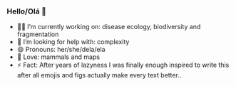 ### Hello/Olá 👋

* 👩‍💻 I’m currently working on: disease ecology, biodiversity and fragmentation
* 🤯 I’m looking for help with: complexity
* 😄 Pronouns: her/she/dela/ela
* 💓 Love: mammals and maps
* ⚡ Fact: After years of lazyness I was finally enough inspired to write this after all emojis and figs actually make every text better..
